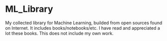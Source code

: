 # ML_Library

My collected library for Machine Learning, builded from open sources found on Internet. It includes books/notebooks/etc. I have read and appreciated a lot these books. This does not include my own work.

